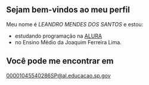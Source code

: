 ## Sejam bem-vindos ao meu perfil

Meu nome é _LEANDRO MENDES DOS SANTOS_ e estou:
- estudando programação na [ALURA](www.alurastart.com.br)
- no Ensino Médio da Joaquim Ferreira Lima.

## Você pode me encontrar em
00001045540286SP@al.educacao.sp.gov

![]()
